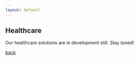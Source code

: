 ```yaml
---
layout: default
---
```


## Healthcare

Our healthcare solutions are in development still. Stay tuned!

[back](./)
